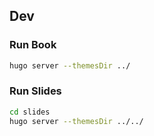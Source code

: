 ## Dev

### Run Book

```sh
hugo server --themesDir ../
```

### Run Slides

```sh
cd slides
hugo server --themesDir ../../
```